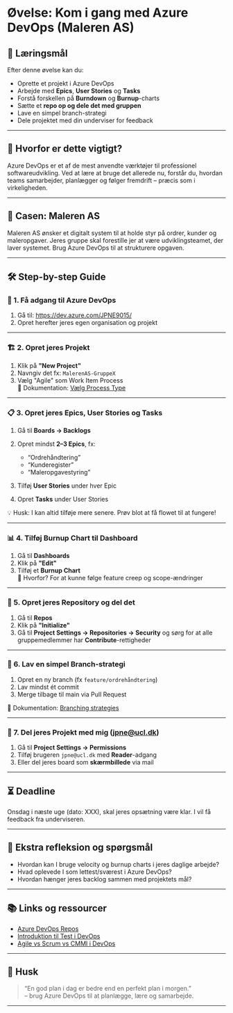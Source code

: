 # Øvelse: Kom i gang med Azure DevOps (Maleren AS)

## 🎯 Læringsmål

Efter denne øvelse kan du:

- Oprette et projekt i Azure DevOps
- Arbejde med **Epics**, **User Stories** og **Tasks**
- Forstå forskellen på **Burndown** og **Burnup**-charts
- Sætte et **repo op og dele det med gruppen**
- Lave en simpel branch-strategi
- Dele projektet med din underviser for feedback

---

## 🧠 Hvorfor er dette vigtigt?

Azure DevOps er et af de mest anvendte værktøjer til professionel softwareudvikling. Ved at lære at bruge det allerede nu, forstår du, hvordan teams samarbejder, planlægger og følger fremdrift – præcis som i virkeligheden.

---

## 🧩 Casen: Maleren AS

Maleren AS ønsker et digitalt system til at holde styr på ordrer, kunder og maleropgaver. Jeres gruppe skal forestille jer at være udviklingsteamet, der laver systemet. Brug Azure DevOps til at strukturere opgaven.

---

## 🛠 Step-by-step Guide

### 🔐 1. Få adgang til Azure DevOps

1. Gå til: https://dev.azure.com/JPNE9015/ 
2. Opret herefter jeres egen organisation og projekt

---

### 🏗 2. Opret jeres Projekt

1. Klik på **"New Project"**
2. Navngiv det fx: `MalerenAS-GruppeX`
3. Vælg "Agile" som Work Item Process  
   📌 Dokumentation: [Vælg Process Type](https://learn.microsoft.com/en-us/azure/devops/boards/work-items/guidance/choose-process?view=azure-devops&tabs=agile-process)

---

### 📋 3. Opret jeres Epics, User Stories og Tasks

1. Gå til **Boards → Backlogs**
2. Opret mindst **2–3 Epics**, fx:
   - “Ordrehåndtering”
   - “Kunderegister”
   - “Maleropgavestyring”

3. Tilføj **User Stories** under hver Epic
4. Opret **Tasks** under User Stories

💡 Husk: I kan altid tilføje mere senere. Prøv blot at få flowet til at fungere!

---

### 📊 4. Tilføj Burnup Chart til Dashboard

1. Gå til **Dashboards**
2. Klik på **"Edit"**
3. Tilføj et **Burnup Chart**  
   📌 Hvorfor? For at kunne følge feature creep og scope-ændringer

---

### 🧪 5. Opret jeres Repository og del det

1. Gå til **Repos**
2. Klik på **"Initialize"** 
3. Gå til **Project Settings → Repositories → Security** og sørg for at alle gruppemedlemmer har **Contribute**-rettigheder

---

### 🌿 6. Lav en simpel Branch-strategi

1. Opret en ny branch (fx `feature/ordrehåndtering`)
2. Lav mindst ét commit
3. Merge tilbage til main via Pull Request

📌 Dokumentation: [Branching strategies](https://learn.microsoft.com/en-us/azure/devops/repos/git/git-branching-guidance?view=azure-devops)

---

### 🤝 7. Del jeres Projekt med mig (jpne@ucl.dk)

1. Gå til **Project Settings → Permissions**
2. Tilføj brugeren `jpne@ucl.dk` med **Reader**-adgang
3. Eller del jeres board som **skærmbillede** via mail

---

## ⏳ Deadline

Onsdag i næste uge (dato: XXX), skal jeres opsætning være klar. I vil få feedback fra underviseren.

---

## 💬 Ekstra refleksion og spørgsmål

- Hvordan kan I bruge velocity og burnup charts i jeres daglige arbejde?
- Hvad oplevede I som lettest/sværest i Azure DevOps?
- Hvordan hænger jeres backlog sammen med projektets mål?

---

## 📚 Links og ressourcer

- [Azure DevOps Repos](https://azure.microsoft.com/en-us/products/devops/repos/)
- [Introduktion til Test i DevOps](https://learn.microsoft.com/en-us/azure/devops/test/overview?view=azure-devops)
- [Agile vs Scrum vs CMMI i DevOps](https://learn.microsoft.com/en-us/azure/devops/boards/work-items/guidance/choose-process?view=azure-devops&tabs=agile-process)

---

## 🧠 Husk

> “En god plan i dag er bedre end en perfekt plan i morgen.”  
> – brug Azure DevOps til at planlægge, lære og samarbejde.

---